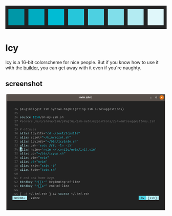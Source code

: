 <p align="center">
    <img src="./palette.png">
</p>

# Icy

Icy is a 16-bit colorscheme for nice people. But if you know how to use it with the [builder](https://github.com/chriskempson/base16), you can get away with it even if you're naughty. 

## screenshot

![term](./screenshot.png)
